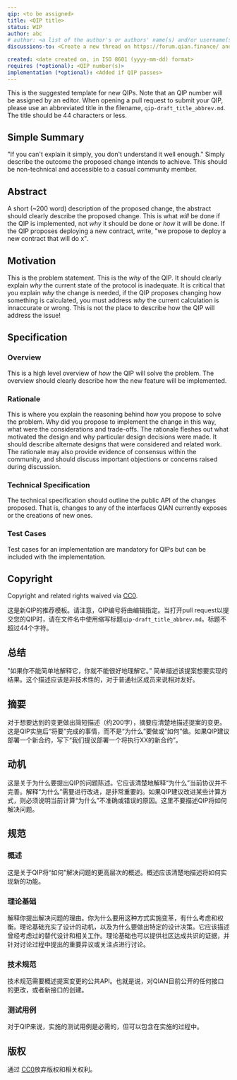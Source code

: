 ```yaml
---
qip: <to be assigned>
title: <QIP title>
status: WIP
author: abc
# author: <a list of the author's or authors' name(s) and/or username(s), or name(s) and email(s), e.g. (use with the parentheses or triangular brackets): FirstName LastName (@GitHubUsername), FirstName LastName <foo@bar.com>, FirstName (@GitHubUsername) and GitHubUsername (@GitHubUsername)>
discussions-to: <Create a new thread on https://forum.qian.finance/ and drop the link here>

created: <date created on, in ISO 8601 (yyyy-mm-dd) format>
requires (*optional): <QIP number(s)>
implementation (*optional): <Added if QIP passes>
---
```


<!--You can leave these HTML comments in your merged QIP and delete the visible duplicate text guides, they will not appear and may be helpful to refer to if you edit it again. This is the suggested template for new QIPs. Note that an QIP number will be assigned by an editor. When opening a pull request to submit your QIP, please use an abbreviated title in the filename, `qip-draft_title_abbrev.md`. The title should be 44 characters or less.-->

This is the suggested template for new QIPs. Note that an QIP number will be assigned by an editor. When opening a pull request to submit your QIP, please use an abbreviated title in the filename, `qip-draft_title_abbrev.md`. The title should be 44 characters or less.

## Simple Summary
<!--"If you can't explain it simply, you don't understand it well enough." Simply describe the outcome the proposed changes intends to achieve. This should be non-technical and accessible to a casual community member.-->
"If you can't explain it simply, you don't understand it well enough." Simply describe the outcome the proposed change intends to achieve. This should be non-technical and accessible to a casual community member.

## Abstract
<!--A short (~200 word) description of the proposed change, the abstract should clearly describe the proposed change. This is what *will* be done if the QIP is implemented, not *why* it should be done or *how* it will be done. If the QIP proposes deploying a new contract, write, "we propose to deploy a new contract that will do x".-->
A short (~200 word) description of the proposed change, the abstract should clearly describe the proposed change. This is what *will* be done if the QIP is implemented, not *why* it should be done or *how* it will be done. If the QIP proposes deploying a new contract, write, "we propose to deploy a new contract that will do x".

## Motivation
<!--This is the problem statement. This is the *why* of the QIP. It should clearly explain *why* the current state of the protocol is inadequate.  It is critical that you explain *why* the change is needed, if the QIP proposes changing how something is calculated, you must address *why* the current calculation is innaccurate or wrong. This is not the place to describe how the QIP will address the issue!-->
This is the problem statement. This is the *why* of the QIP. It should clearly explain *why* the current state of the protocol is inadequate.  It is critical that you explain *why* the change is needed, if the QIP proposes changing how something is calculated, you must address *why* the current calculation is innaccurate or wrong. This is not the place to describe how the QIP will address the issue!

## Specification
<!--The specification should describe the syntax and semantics of any new feature, there are five sections
1. Overview
2. Rationale
3. Technical Specification
4. Test Cases
5. Configurable Values
-->

### Overview
<!--This is a high level overview of *how* the QIP will solve the problem. The overview should clearly describe how the new feature will be implemented.-->
This is a high level overview of *how* the QIP will solve the problem. The overview should clearly describe how the new feature will be implemented.

### Rationale
<!--This is where you explain the reasoning behind how you propose to solve the problem. Why did you propose to implement the change in this way, what were the considerations and trade-offs. The rationale fleshes out what motivated the design and why particular design decisions were made. It should describe alternate designs that were considered and related work. The rationale may also provide evidence of consensus within the community, and should discuss important objections or concerns raised during discussion.-->
This is where you explain the reasoning behind how you propose to solve the problem. Why did you propose to implement the change in this way, what were the considerations and trade-offs. The rationale fleshes out what motivated the design and why particular design decisions were made. It should describe alternate designs that were considered and related work. The rationale may also provide evidence of consensus within the community, and should discuss important objections or concerns raised during discussion.

### Technical Specification
<!--The technical specification should outline the public API of the changes proposed. That is, changes to any of the interfaces QIAN Finance currently exposes or the creations of new ones.-->
The technical specification should outline the public API of the changes proposed. That is, changes to any of the interfaces QIAN currently exposes or the creations of new ones.

### Test Cases
<!--Test cases for an implementation are mandatory for QIPs but can be included with the implementation..-->
Test cases for an implementation are mandatory for QIPs but can be included with the implementation.

## Copyright
Copyright and related rights waived via [CC0](https://creativecommons.org/publicdomain/zero/1.0/).



这是新QIP的推荐模板。请注意，QIP编号将由编辑指定。当打开pull request以提交您的QIP时，请在文件名中使用缩写标题`qip-draft_title_abbrev.md`。标题不超过44个字符。

## 总结
<!--"If you can't explain it simply, you don't understand it well enough." Simply describe the outcome the proposed changes intends to achieve. This should be non-technical and accessible to a casual community member.-->
"如果你不能简单地解释它，你就不能很好地理解它。”
简单描述该提案想要实现的结果。这个描述应该是非技术性的，对于普通社区成员来说相对友好。

## 摘要
<!--A short (~200 word) description of the proposed change, the abstract should clearly describe the proposed change. This is what *will* be done if the QIP is implemented, not *why* it should be done or *how* it will be done. If the QIP proposes deploying a new contract, write, "we propose to deploy a new contract that will do x".-->

对于想要达到的变更做出简短描述（约200字），摘要应清楚地描述提案的变更。这是QIP实施后“将要”完成的事情，而不是“为什么”要做或“如何”做。如果QIP建议部署一个新合约，写下“我们提议部署一个将执行XX的新合约”。



## 动机
<!--This is the problem statement. This is the *why* of the QIP. It should clearly explain *why* the current state of the protocol is inadequate.  It is critical that you explain *why* the change is needed, if the QIP proposes changing how something is calculated, you must address *why* the current calculation is innaccurate or wrong. This is not the place to describe how the QIP will address the issue!-->

这是关于为什么要提出QIP的问题陈述。它应该清楚地解释“为什么”当前协议并不完善。解释“为什么”需要进行改进，是非常重要的。如果QIP建议改进某些计算方式，则必须说明当前计算“为什么”不准确或错误的原因。这里不要描述QIP将如何解决问题。



## 规范
<!--The specification should describe the syntax and semantics of any new feature, there are five sections
1. Overview
2. Rationale
3. Technical Specification
4. Test Cases
5. Configurable Values
-->



### 概述
<!--This is a high level overview of *how* the QIP will solve the problem. The overview should clearly describe how the new feature will be implemented.-->

这是关于QIP将“如何”解决问题的更高层次的概述。概述应该清楚地描述将如何实现新的功能。


### 理论基础
<!--This is where you explain the reasoning behind how you propose to solve the problem. Why did you propose to implement the change in this way, what were the considerations and trade-offs. The rationale fleshes out what motivated the design and why particular design decisions were made. It should describe alternate designs that were considered and related work. The rationale may also provide evidence of consensus within the community, and should discuss important objections or concerns raised during discussion.-->

解释你提出解决问题的理由。你为什么要用这种方式实施变革，有什么考虑和权衡。理论基础充实了设计的动机，以及为什么要做出特定的设计决策。它应该描述曾经考虑过的替代设计和相关工作。理论基础也可以提供社区达成共识的证据，并针对讨论过程中提出的重要异议或关注点进行讨论。



### 技术规范

<!--The technical specification should outline the public API of the changes proposed. That is, changes to any of the interfaces QIAN Finance currently exposes or the creations of new ones.-->

技术规范需要概述提案变更的公共API。也就是说，对QIAN目前公开的任何接口的更改，或者新接口的创建。


### 测试用例
<!--Test cases for an implementation are mandatory for QIPs but can be included with the implementation..-->

对于QIP来说，实施的测试用例是必需的，但可以包含在实施的过程中。

## 版权

通过 [CC0](https://creativecommons.org/publicdomain/zero/1.0/)放弃版权和相关权利。


